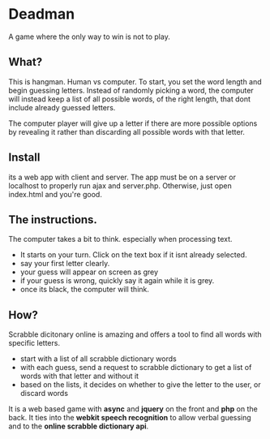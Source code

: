 # Deadman
A game where the only way to win is not to play.

## What?
This is hangman. Human vs computer. To start, you set the word length and begin guessing letters. Instead of randomly picking a word, the computer will instead keep a list of all possible words, of the right length, that dont include already guessed letters.

The computer player will give up a letter if there are more possible options by revealing it rather than discarding all possible words with that letter. 


## Install
its a web app with client and server. The app must be on a server or localhost to properly run ajax and server.php. Otherwise, just open index.html and you're good.

## The instructions.
The computer takes a bit to think. especially when processing text.
- It starts on your turn. Click on the text box if it isnt already selected.
- say your first letter clearly. 
- your guess will appear on screen as grey 
- if your guess is wrong, quickly say it again while it is grey. 
- once its black, the computer will think. 

## How?
Scrabble dicitonary online is amazing and offers a tool to find all words with specific letters. 
- start with a list of all scrabble dictionary words
- with each guess, send a request to scrabble dictionary to get a list of words with that letter and without it
- based on the lists, it decides on whether to give the letter to the user, or discard words

It is a web based game with **async** and **jquery** on the front and **php** on the back. It ties into the **webkit speech recognition** to allow verbal guessing and to the **online scrabble dictionary api**.

